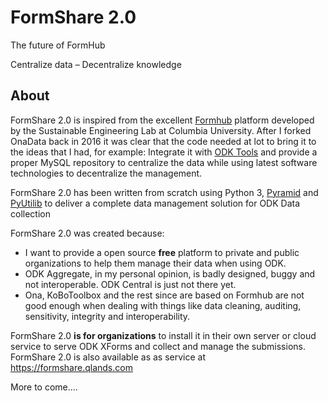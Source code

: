 FormShare 2.0
=========
The future of FormHub

Centralize data – Decentralize knowledge

About
-----
FormShare 2.0 is inspired from the excellent [Formhub](<http://github.com/SEL-Columbia/formhub>) platform developed by the Sustainable Engineering Lab at Columbia University. After I forked OnaData back in 2016 it was clear that the code needed at lot to bring it to the ideas that I had, for example: Integrate it with [ODK Tools](https://github.com/qlands/odktools) and provide a proper MySQL repository to centralize the data while using latest software technologies to decentralize the management.

FormShare 2.0 has been written from scratch using Python 3, [Pyramid](https://trypyramid.com/) and [PyUtilib](https://github.com/PyUtilib/pyutilib) to deliver a complete data management solution for ODK Data collection

FormShare 2.0 was created because:

* I want to provide a open source **free** platform to private and public organizations to help them manage their data when using ODK.
* ODK Aggregate, in my personal opinion, is badly designed, buggy and not interoperable. ODK Central is just not there yet.
* Ona, KoBoToolbox and the rest since are based on Formhub are not good enough when dealing with things like data cleaning, auditing, sensitivity, integrity and interoperability.

FormShare 2.0 **is for organizations** to install it in their own server or cloud service to serve ODK XForms and collect and manage the submissions. FormShare 2.0 is also available as as service at https://formshare.qlands.com

More to come.... 
